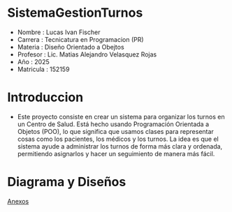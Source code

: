 # SistemaGestionTurnos


- Nombre : Lucas Ivan Fischer
- Carrera : Tecnicatura en Programacion (PR)  
- Materia : Diseño Orientado a Obejtos 
- Profesor : Lic. Matias Alejandro Velasquez Rojas
- Año : 2025
- Matricula : 152159

# Introduccion 

- Este proyecto consiste en crear un sistema para organizar los turnos en un Centro de Salud. Está hecho usando Programación Orientada a Objetos (POO), lo que significa que usamos clases para representar cosas como los pacientes, los médicos y los turnos. La idea es que el sistema ayude a administrar los turnos de forma más clara y ordenada, permitiendo asignarlos y hacer un seguimiento de manera más fácil.

# Diagrama y Diseños  

[Anexos](anexos.md)
